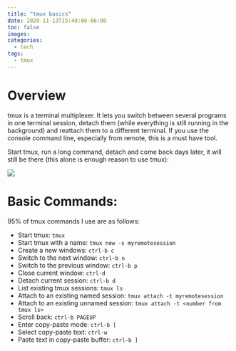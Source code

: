 ```yaml
---
title: "tmux basics"
date: 2020-11-13T15:48:06-06:00
toc: false
images:
categories:
  - tech
tags: 
  - tmux
---
```


# Overview

tmux is a terminal multiplexer. It lets you switch between several programs in one terminal session, detach them (while everything is still running in the background) and reattach them to a different terminal.  If you use the console command line, especially from remote, this is a must have tool.

Start tmux, run a long command, detach and come back days later, it will still be there (this alone is enough reason to use tmux):

![](/images/2020-11-13-15-51-55.png)


# Basic Commands:

95% of tmux commands I use are as follows:

- Start tmux: `tmux`
- Start tmux with a name: `tmux new -s myremotesession`
- Create a new windows: `ctrl-b c`
- Switch to the next window: `ctrl-b n`
- Switch to the previous window: `ctrl-b p`
- Close current window: `ctrl-d`
- Detach current session: `ctrl-b d`
- List existing tmux sessions: `tmux ls`
- Attach to an existing named session: `tmux attach -t myremotesession`
- Attach to an existing unnamed session: `tmux attach -t <number from tmux ls>`
- Scroll back: `ctrl-b PAGEUP`
- Enter copy-paste mode: `ctrl-b [`
- Select copy-paste text: `ctrl-w`
- Paste text in copy-paste buffer: `ctrl-b ]`


